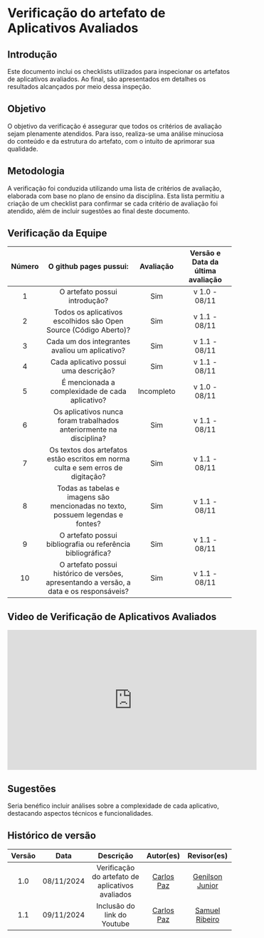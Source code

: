 # Verificação do artefato de Aplicativos Avaliados

## Introdução

Este documento inclui os checklists utilizados para inspecionar os artefatos de aplicativos avaliados. Ao final, são apresentados em detalhes os resultados alcançados por meio dessa inspeção.

## Objetivo

O objetivo da verificação é assegurar que todos os critérios de avaliação sejam plenamente atendidos. Para isso, realiza-se uma análise minuciosa do conteúdo e da estrutura do artefato, com o intuito de aprimorar sua qualidade.

## Metodologia

A verificação foi conduzida utilizando uma lista de critérios de avaliação, elaborada com base no plano de ensino da disciplina. Esta lista permitiu a criação de um checklist para confirmar se cada critério de avaliação foi atendido, além de incluir sugestões ao final deste documento.

## Verificação da Equipe


| Número | O github pages pussui: | Avaliação | Versão e Data da última avaliação |
| :----: | :-------: | :-------: | :--------: |
| 1 | O artefato possui introdução?	| Sim | v 1.0 - 08/11 |
| 2 | Todos os aplicativos escolhidos são Open Source (Código Aberto)? | Sim | v 1.1 - 08/11 |
| 3 | Cada um dos integrantes avaliou um aplicativo? | Sim| v 1.1 - 08/11 |
| 4 | Cada aplicativo possui uma descrição? | Sim | v 1.1 - 08/11 |
| 5 | É mencionada a complexidade de cada aplicativo? | Incompleto | v 1.0 - 08/11 |
| 6 | Os aplicativos nunca foram trabalhados anteriormente na disciplina? | Sim | v 1.1 - 08/11 |
| 7 | Os textos dos artefatos estão escritos em norma culta e sem erros de digitação? | Sim | v 1.1 - 08/11 |
| 8 | Todas as tabelas e imagens são mencionadas no texto, possuem legendas e fontes? | Sim | v 1.1 - 08/11 |
| 9 | O artefato possui bibliografia ou referência bibliográfica? | Sim | v 1.1 - 08/11 |
| 10 | O artefato possui histórico de versões, apresentando a versão, a data e os responsáveis? | Sim | v 1.1 - 08/11 |

## Video de Verificação de Aplicativos Avaliados

<iframe width="560" height="315" src="https://www.youtube.com/embed/O4lMiWf58Jk" title="YouTube video player" frameborder="0" allow="accelerometer; autoplay; clipboard-write; encrypted-media; gyroscope; picture-in-picture; web-share" referrerpolicy="strict-origin-when-cross-origin" allowfullscreen></iframe>

## Sugestões

Seria benéfico incluir análises sobre a complexidade de cada aplicativo, destacando aspectos técnicos e funcionalidades.

## Histórico de versão

| Versão |    Data    |      Descrição       |  Autor(es) | Revisor(es) |
| :----: | :--------: | :------------------: | :-----: | :-----: |
|  1.0   | 08/11/2024 | Verificação do artefato de aplicativos avaliados |  [Carlos Paz](https://github.com/dudupaz) | [Genilson Junior](https://github.com/GenilsonJrs) |
|  1.1   | 09/11/2024 | Inclusão do link do Youtube |  [Carlos Paz](https://github.com/dudupaz) | [Samuel Ribeiro](https://github.com/SamuelRicosta) |